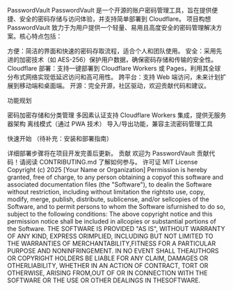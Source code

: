 PasswordVault
PasswordVault 是一个开源的账户密码管理工具，旨在提供便捷、安全的密码存储与访问体验，并支持简单部署到 Cloudflare。
项目构想
PasswordVault 致力于为用户提供一个轻量、易用且高度安全的密码管理解决方案。核心特点包括：

方便：简洁的界面和快速的密码存取流程，适合个人和团队使用。
安全：采用先进的加密技术（如 AES-256）保护用户数据，确保密码存储和传输的安全性。
Cloudflare 部署：支持一键部署到 Cloudflare Workers 或 Pages，利用其全球分布式网络实现低延迟访问和高可用性。
跨平台：支持 Web 端访问，未来计划扩展到移动端和桌面端。
开源：完全开源，社区驱动，欢迎贡献代码和建议。

功能规划

密码加密存储和分类管理
多因素认证支持
Cloudflare Workers 集成，提供无服务器架构
离线模式（通过 PWA 技术）
导入/导出功能，兼容主流密码管理工具

快速开始
（待补充：安装和部署指南）


详细部署步骤将在项目开发完善后更新。
贡献
欢迎为 PasswordVault 贡献代码！请阅读 CONTRIBUTING.md 了解如何参与。
许可证
MIT License
Copyright (c) 2025 [Your Name or Organization]
Permission is hereby granted, free of charge, to any person obtaining a copyof this software and associated documentation files (the "Software"), to dealin the Software without restriction, including without limitation the rightsto use, copy, modify, merge, publish, distribute, sublicense, and/or sellcopies of the Software, and to permit persons to whom the Software isfurnished to do so, subject to the following conditions:
The above copyright notice and this permission notice shall be included in allcopies or substantial portions of the Software.
THE SOFTWARE IS PROVIDED "AS IS", WITHOUT WARRANTY OF ANY KIND, EXPRESS ORIMPLIED, INCLUDING BUT NOT LIMITED TO THE WARRANTIES OF MERCHANTABILITY,FITNESS FOR A PARTICULAR PURPOSE AND NONINFRINGEMENT. IN NO EVENT SHALL THEAUTHORS OR COPYRIGHT HOLDERS BE LIABLE FOR ANY CLAIM, DAMAGES OR OTHERLIABILITY, WHETHER IN AN ACTION OF CONTRACT, TORT OR OTHERWISE, ARISING FROM,OUT OF OR IN CONNECTION WITH THE SOFTWARE OR THE USE OR OTHER DEALINGS IN THESOFTWARE.
